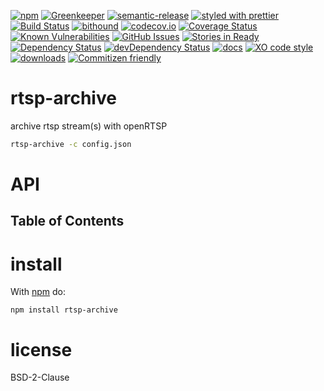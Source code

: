 [![npm](https://img.shields.io/npm/v/rtsp-archive.svg)](https://www.npmjs.com/package/rtsp-archive)
[![Greenkeeper](https://badges.greenkeeper.io/arlac77/rtsp-archive.svg)](https://greenkeeper.io/)
[![semantic-release](https://img.shields.io/badge/%20%20%F0%9F%93%A6%F0%9F%9A%80-semantic--release-e10079.svg)](https://github.com/arlac77/rtsp-archive)
[![styled with prettier](https://img.shields.io/badge/styled_with-prettier-ff69b4.svg)](https://github.com/prettier/prettier)
[![Build Status](https://secure.travis-ci.org/arlac77/rtsp-archive.png)](http://travis-ci.org/arlac77/rtsp-archive)
[![bithound](https://www.bithound.io/github/arlac77/rtsp-archive/badges/score.svg)](https://www.bithound.io/github/arlac77/rtsp-archive)
[![codecov.io](http://codecov.io/github/arlac77/rtsp-archive/coverage.svg?branch=master)](http://codecov.io/github/arlac77/rtsp-archive?branch=master)
[![Coverage Status](https://coveralls.io/repos/arlac77/rtsp-archive/badge.svg)](https://coveralls.io/r/arlac77/rtsp-archive)
[![Known Vulnerabilities](https://snyk.io/test/github/arlac77/rtsp-archive/badge.svg)](https://snyk.io/test/github/arlac77/rtsp-archive)
[![GitHub Issues](https://img.shields.io/github/issues/arlac77/rtsp-archive.svg?style=flat-square)](https://github.com/arlac77/rtsp-archive/issues)
[![Stories in Ready](https://badge.waffle.io/arlac77/rtsp-archive.svg?label=ready&title=Ready)](http://waffle.io/arlac77/rtsp-archive)
[![Dependency Status](https://david-dm.org/arlac77/rtsp-archive.svg)](https://david-dm.org/arlac77/rtsp-archive)
[![devDependency Status](https://david-dm.org/arlac77/rtsp-archive/dev-status.svg)](https://david-dm.org/arlac77/rtsp-archive#info=devDependencies)
[![docs](http://inch-ci.org/github/arlac77/rtsp-archive.svg?branch=master)](http://inch-ci.org/github/arlac77/rtsp-archive)
[![XO code style](https://img.shields.io/badge/code_style-XO-5ed9c7.svg)](https://github.com/sindresorhus/xo)
[![downloads](http://img.shields.io/npm/dm/rtsp-archive.svg?style=flat-square)](https://npmjs.org/package/rtsp-archive)
[![Commitizen friendly](https://img.shields.io/badge/commitizen-friendly-brightgreen.svg)](http://commitizen.github.io/cz-cli/)

# rtsp-archive

archive rtsp stream(s) with openRTSP

```sh
rtsp-archive -c config.json
```

# API

<!-- Generated by documentation.js. Update this documentation by updating the source code. -->

## Table of Contents

# install

With [npm](http://npmjs.org) do:

```shell
npm install rtsp-archive
```

# license

BSD-2-Clause
